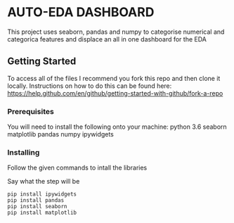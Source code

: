 # AUTO-EDA DASHBOARD
This project uses seaborn, pandas and numpy to categorise numerical and categorica features and displace an all in one dashboard for the EDA
## Getting Started

To access all of the files I recommend you fork this repo and then clone it locally. Instructions on how to do this can be found here: https://help.github.com/en/github/getting-started-with-github/fork-a-repo

### Prerequisites

You will need to install the following onto your machine:
python 3.6
seaborn
matplotlib
pandas 
numpy
ipywidgets

### Installing

Follow the given commands to intall the libraries

Say what the step will be

```
pip install ipywidgets
pip install pandas
pip install seaborn
pip install matplotlib
```

